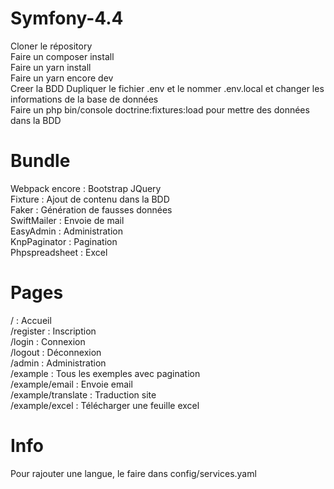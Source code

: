 # Symfony-4.4

Cloner le répository<br/>
Faire un composer install<br/>
Faire un yarn install<br/>
Faire un yarn encore dev<br/>
Creer la BDD
Dupliquer le fichier .env et le nommer .env.local et changer les informations de la base de données<br/>
Faire un php bin/console doctrine:fixtures:load pour mettre des données dans la BDD

# Bundle

Webpack encore : Bootstrap JQuery<br/>
Fixture : Ajout de contenu dans la BDD<br/>
Faker : Génération de fausses données<br/>
SwiftMailer : Envoie de mail<br/>
EasyAdmin : Administration<br/>
KnpPaginator : Pagination<br/>
Phpspreadsheet : Excel<br/>

# Pages

/ : Accueil<br/>
/register : Inscription<br/>
/login : Connexion<br/>
/logout : Déconnexion<br/>
/admin : Administration<br/>
/example : Tous les exemples avec pagination<br/>
/example/email : Envoie email<br/>
/example/translate : Traduction site<br/>
/example/excel : Télécharger une feuille excel<br/>

# Info
Pour rajouter une langue, le faire dans config/services.yaml<br/>

